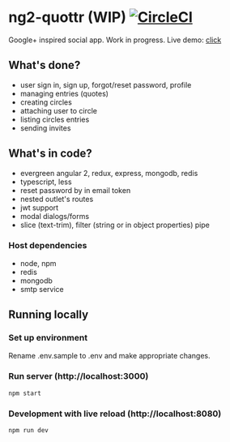 # ng2-quottr (WIP) [![CircleCI](https://circleci.com/gh/rtbm/ng2-app.svg?style=svg)](https://circleci.com/gh/rtbm/ng2-app) 

Google+ inspired social app. Work in progress.
Live demo: [click](https://ng2-quottr.herokuapp.com)

## What's done?
* user sign in, sign up, forgot/reset password, profile
* managing entries (quotes)
* creating circles
* attaching user to circle
* listing circles entries
* sending invites

## What's in code?
* evergreen angular 2, redux, express, mongodb, redis
* typescript, less
* reset password by in email token
* nested outlet's routes
* jwt support
* modal dialogs/forms
* slice (text-trim), filter (string or in object properties) pipe

### Host dependencies
* node, npm
* redis
* mongodb
* smtp service

## Running locally

### Set up environment
Rename .env.sample to .env and make appropriate changes.

### Run server (http://localhost:3000)
```
npm start
```

### Development with live reload (http://localhost:8080)
 
```
npm run dev
```

